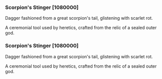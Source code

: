 ### Scorpion's Stinger [1080000]

Dagger fashioned from a great scorpion's tail, glistening with scarlet rot.

A ceremonial tool used by heretics, crafted from the relic of a sealed outer god.### Scorpion's Stinger [1080000]

Dagger fashioned from a great scorpion's tail, glistening with scarlet rot.

A ceremonial tool used by heretics, crafted from the relic of a sealed outer god.